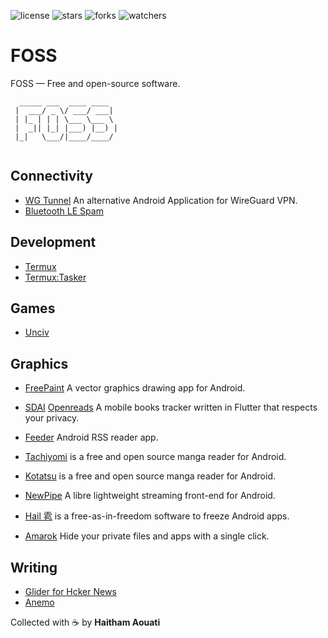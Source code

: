 ![license](https://custom-icon-badges.demolab.com/github/license/haithamaouati/FOSS?logo=law)
![stars](https://custom-icon-badges.demolab.com/github/stars/haithamaouati/FOSS?logo=star)
![forks](https://custom-icon-badges.demolab.com/github/forks/haithamaouati/FOSS?logo=repo-forked)
![watchers](https://custom-icon-badges.demolab.com/github/watchers/haithamaouati/FOSS?logo=eye)

# FOSS
FOSS — Free and open-source software.

```
  _____ ___  ____ ____   
 |  ___/ _ \/ ___/ ___|  
 | |_ | | | \___ \___ \  
 |  _|| |_| |___) |__) | 
 |_|   \___/|____/____/  
                         
```

## Connectivity
- [WG Tunnel](https://github.com/zaneschepke/wgtunnel) An alternative Android Application for WireGuard VPN.
- [Bluetooth LE Spam]()

## Development
- [Termux]()
- [Termux:Tasker]()

## Games
- [Unciv]()

## Graphics
- [FreePaint](https://github.com/pastthepixels/FreePaint) A vector graphics drawing app for Android.
- [SDAI]()
 [Openreads](https://github.com/mateusz-bak/openreads-android) A mobile books tracker written in Flutter that respects your privacy.
- [Feeder](https://github.com/spacecowboy/Feeder) Android RSS reader app.
- [Tachiyomi](https://github.com/tachiyomiorg/tachiyomi) is a free and open source manga reader for Android.
- [Kotatsu](https://github.com/KotatsuApp/Kotatsu) is a free and open source manga reader for Android.
- [NewPipe](https://github.com/TeamNewPipe/NewPipe) A libre lightweight streaming front-end for Android.

- [Hail 雹](https://github.com/aistra0528/Hail) is a free-as-in-freedom software to freeze Android apps.
- [Amarok](https://github.com/deltazefiro/Amarok-Hider) Hide your private files and apps with a single click.

## Writing
- [Glider for Hcker News]()
- [Anemo]()

Collected with ☕ by **Haitham Aouati**
